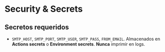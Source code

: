 # Security & Secrets

## Secretos requeridos
- `SMTP_HOST`, `SMTP_PORT`, `SMTP_USER`, `SMTP_PASS`, `FROM_EMAIL`.
Almacenados en **Actions secrets** o **Environment secrets**. **Nunca** imprimir en logs. 


